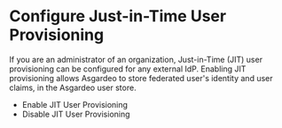 # Configure Just-in-Time User Provisioning

If you are an administrator of an organization, Just-in-Time (JIT) user provisioning can be configured for any external
IdP. Enabling JIT provisioning allows Asgardeo to store federated user's identity and user claims, in the Asgardeo user
store.

- <a :href="$withBase('/guides/authentication/jit-provisioning/enable-jit-user-provisioning/')">Enable JIT User Provisioning</a>
- <a :href="$withBase('/guides/authentication/jit-provisioning/disable-jit-user-provisioning/')">Disable JIT User Provisioning</a>
